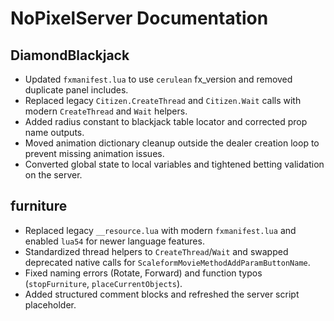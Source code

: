 # NoPixelServer Documentation

## DiamondBlackjack
- Updated `fxmanifest.lua` to use `cerulean` fx_version and removed duplicate panel includes.
- Replaced legacy `Citizen.CreateThread` and `Citizen.Wait` calls with modern `CreateThread` and `Wait` helpers.
- Added radius constant to blackjack table locator and corrected prop name outputs.
- Moved animation dictionary cleanup outside the dealer creation loop to prevent missing animation issues.
- Converted global state to local variables and tightened betting validation on the server.

## furniture
- Replaced legacy `__resource.lua` with modern `fxmanifest.lua` and enabled `lua54` for newer language features.
- Standardized thread helpers to `CreateThread`/`Wait` and swapped deprecated native calls for `ScaleformMovieMethodAddParamButtonName`.
- Fixed naming errors (Rotate, Forward) and function typos (`stopFurniture`, `placeCurrentObjects`).
- Added structured comment blocks and refreshed the server script placeholder.
